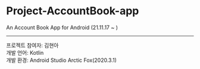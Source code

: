 # Project-AccountBook-app

An Account Book App for Android (21.11.17 ~ )

---

프로젝트 참여자: 김현아 </br>
개발 언어: Kotlin </br>
개발 환경: Android Studio Arctic Fox(2020.3.1)
